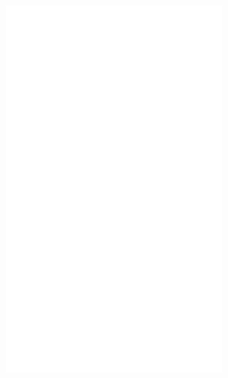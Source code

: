 ![Metrics page](https://github.com/NovaAtWarren/NovaAtWarren/blob/main/github-metrics.svg?raw=true)

<!--- 👋 Hi, I’m @NovaAtWarren
- 👀 I’m interested in engineering and programming
- 🌱 I’m currently learning Node.JS and Typescript
- 💞️ I’m looking to collaborate on nothing right now, but reach me if you want to
- 📫 How to reach me: novaw+Github@warrenservices.co.uk-->

<!---
NovaAtWarren/NovaAtWarren is a ✨ special ✨ repository because its `README.md` (this file) appears on your GitHub profile.
You can click the Preview link to take a look at your changes.
--->
